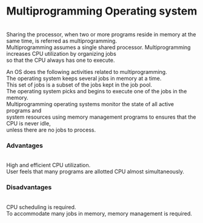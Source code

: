<p><h1>Multiprogramming Operating system</h1> <br>
Sharing the processor, when two or more programs reside in memory at the same time, is referred as multiprogramming. <br>
Multiprogramming assumes a single shared processor. Multiprogramming increases CPU utilization by organizing jobs <br>
so that the CPU always has one to execute.</p>

<p>An OS does the following activities related to multiprogramming.<br>
The operating system keeps several jobs in memory at a time.<br>
This set of jobs is a subset of the jobs kept in the job pool.<br>
The operating system picks and begins to execute one of the jobs in the memory.<br>
Multiprogramming operating systems monitor the state of all active programs and <br>
system resources using memory management programs to ensures that the CPU is never idle, <br>
unless there are no jobs to process.</p>

<p><h3>Advantages</h3><br>
High and efficient CPU utilization.<br>
User feels that many programs are allotted CPU almost simultaneously.</p>

<p><h3>Disadvantages</h3><br>
CPU scheduling is required.<br>
To accommodate many jobs in memory, memory management is required.<br>
</p>
